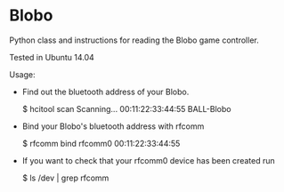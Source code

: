 Blobo
=====

Python class and instructions for reading the Blobo game controller.

Tested in Ubuntu 14.04

Usage:

- Find out the bluetooth address of your Blobo.

  $ hcitool scan
  Scanning...
  00:11:22:33:44:55 BALL-Blobo

- Bind your Blobo's bluetooth address with rfcomm

  $ rfcomm bind rfcomm0 00:11:22:33:44:55

- If you want to check that your rfcomm0 device has been created run

  $ ls /dev | grep rfcomm
